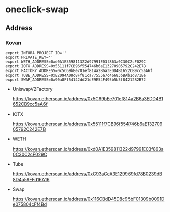 oneclick-swap
=============

## Address

### Kovan

```
export INFURA_PROJECT_ID=''
export PRIVATE_KEY=''
export WETH_ADDRESS=0xd0A1E359811322d97991E03f863a0C30C2cF029C
export IOTX_ADDRESS=0x55111f7CB96f554746b6aE13270905792C242E7B
export FACTORY_ADDRESS=0x5C69bEe701ef814a2B6a3EDD4B1652CB9cc5aA6f
export TUBE_ADDRESS=0xE2094A08c8Ff81ca77555a7c46683bBAb1d871Ee
export SWAP_ADDRESS=0x90a8Ff54142dd21dE9E54F495b5b5f84212B2B72
```

- UniswapV2Factory

  https://kovan.etherscan.io/address/0x5C69bEe701ef814a2B6a3EDD4B1652CB9cc5aA6f

- IOTX

  https://kovan.etherscan.io/address/0x55111f7CB96f554746b6aE13270905792C242E7B

- WETH

  https://kovan.etherscan.io/address/0xd0A1E359811322d97991E03f863a0C30C2cF029C

- Tube

  https://kovan.etherscan.io/address/0xC93aCcA3E129969fd78B0239dB8D4a59EFd16A16

- Swap

  https://kovan.etherscan.io/address/0x116CBdD45D8c95bF01309b0091De075804cFf4Bd
